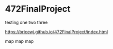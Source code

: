 # 472FinalProject
 testing one two three


https://bricewj.github.io/472FinalProject/index.html


 map map map
